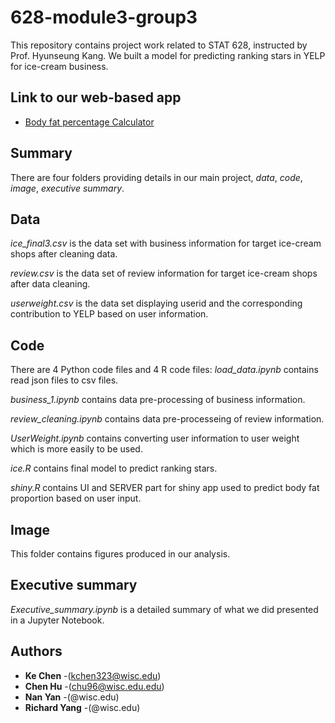 # 628-module3-group3
This repository contains project work related to STAT 628, instructed by Prof. Hyunseung Kang. We built a model for predicting ranking stars in YELP for ice-cream business. 

## Link to our web-based app
- [Body fat percentage Calculator](https://vanessa1997.shinyapps.io/IceCreamUSA/)
## Summary
There are four folders providing details in our main project, *data*, *code*, *image*, *executive summary*.

## Data
*ice_final3.csv* is the data set with business information for target ice-cream shops after cleaning data.

*review.csv* is the data set of review information for target ice-cream shops after data cleaning.

*userweight.csv* is the data set displaying userid and the corresponding contribution to YELP based on user information.


## Code
There are 4 Python code files and 4 R code files:
*load_data.ipynb* contains read json files to csv files.

*business_1.ipynb* contains data pre-processing of business information.

*review_cleaning.ipynb* contains data pre-processeing of review information.

*UserWeight.ipynb* contains converting user information to user weight which is more easily to be used.

*ice.R* contains final model to predict ranking stars.

*shiny.R* contains UI and SERVER part for shiny app used to predict body fat proportion based on user input.

## Image
This folder contains figures produced in our analysis.


## Executive summary
*Executive_summary.ipynb* is a detailed summary of what we did presented in a Jupyter Notebook. 

## Authors
* **Ke Chen** -(kchen323@wisc.edu)
* **Chen Hu** -(chu96@wisc.edu.edu)
* **Nan Yan** -(@wisc.edu)
* **Richard Yang** -(@wisc.edu)
